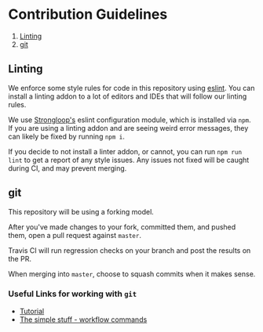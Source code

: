 # Contribution Guidelines

1. [Linting](#linting)
2. [git](#git)

## Linting

We enforce some style rules for code in this repository using [eslint](http://eslint.org/). You can install a linting addon to a lot of editors and IDEs that will follow our linting rules.

We use [Strongloop's](https://github.com/strongloop/eslint-config-strongloop) eslint configuration module, which is installed via `npm`.  If you are using a linting addon and are seeing weird error messages, they can likely be fixed by running `npm i`.

If you decide to not install a linter addon, or cannot, you can run `npm run lint` to get a report of any style issues. Any issues not fixed will be caught during CI, and may prevent merging.

## git

This repository will be using a forking model.

After you've made changes to your fork, committed them, and pushed them, open a pull request against `master`.

Travis CI will run regression checks on your branch and post the results on the PR.

When merging into `master`, choose to squash commits when it makes sense.

### Useful Links for working with `git`

- [Tutorial](https://try.github.io/levels/1/challenges/1)
- [The simple stuff - workflow commands](http://rogerdudler.github.io/git-guide/)
